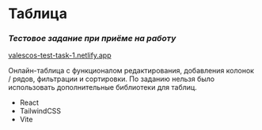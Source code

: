 # Таблица
### _Тестовое задание при приёме на работу_

[valescos-test-task-1.netlify.app](https://valescos-test-task-1.netlify.app/)

Онлайн-таблица с функционалом редактирования, добавления колонок / рядов, фильтрации и сортировки. По заданию нельзя было использовать дополнительные библиотеки для таблиц.

- React
- TailwindCSS
- Vite
